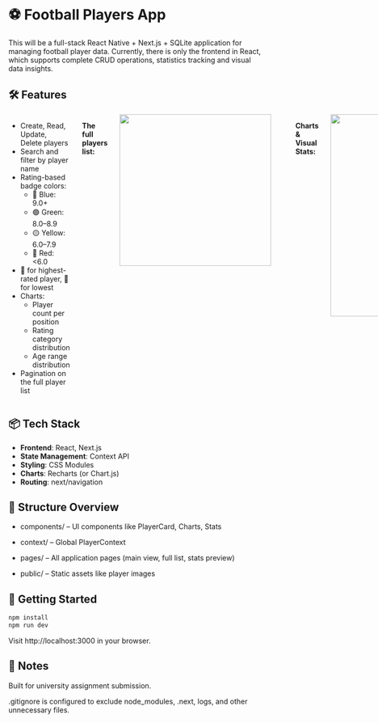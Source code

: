 # ⚽ Football Players App

This will be a full-stack React Native + Next.js + SQLite application for managing football player data. Currently, there is only the frontend in React, which supports complete CRUD operations, statistics tracking and visual data insights.

## 🛠 Features

<div style="display: flex; align-items: flex-start; gap: 24px;">

<div>

- Create, Read, Update, Delete players  
- Search and filter by player name  
- Rating-based badge colors:  
  - 🔵 Blue: 9.0+  
  - 🟢 Green: 8.0–8.9  
  - 🟡 Yellow: 6.0–7.9  
  - 🔴 Red: <6.0  
- 👑 for highest-rated player, 🤡 for lowest  
- Charts:  
  - Player count per position  
  - Rating category distribution  
  - Age range distribution  
- Pagination on the full player list  

</div>

  **The full players list:**

  <img src="https://github.com/user-attachments/assets/68ee7d02-8c6b-44ff-860c-1599aeb5fce1" width="300"/>

  <br>

  **Charts & Visual Stats:**

  <img src="https://github.com/user-attachments/assets/bef9dd9d-b9de-4845-bfc8-75d70af51d90" width="400"/>
  <img src="https://github.com/user-attachments/assets/1a64413b-6db8-4de9-bbff-87e2551c9421" width="300"/>
  <img src="https://github.com/user-attachments/assets/b2323f98-69e8-4ac6-a732-56f5f3d68f27" width="350"/>
</div>


## 📦 Tech Stack

- **Frontend**: React, Next.js
- **State Management**: Context API
- **Styling**: CSS Modules
- **Charts**: Recharts (or Chart.js)
- **Routing**: next/navigation

## 📁 Structure Overview

- components/ – UI components like PlayerCard, Charts, Stats

- context/ – Global PlayerContext

- pages/ – All application pages (main view, full list, stats preview)

- public/ – Static assets like player images

  
## 🚀 Getting Started

```bash
npm install
npm run dev
```

Visit http://localhost:3000 in your browser.

## 📝 Notes
Built for university assignment submission.

.gitignore is configured to exclude node_modules, .next, logs, and other unnecessary files.
